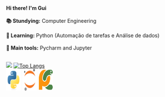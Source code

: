 ## 
<strong>Hi there! I'm Gui</strong><br><br>
<strong> 📚 Stundying:</strong> Computer Engineering<br><br>
<strong> 📖 Learning:</strong> Python (Automação de tarefas e Análise de dados)<br><br>
<strong> 🔧 Main tools:</strong> Pycharm and Jupyter
## 

 
 
  

![](https://github-readme-stats.vercel.app/api?username=GuiSDG&show_icons=true&theme=merko) 
[![Top Langs](https://github-readme-stats.vercel.app/api/top-langs/?username=GuiSDG&langs_count=1&theme=merko)](https://github.com/GuiSDG/github-readme-stats)<br>
<img align="center" alt="Gui-Python" height="60" width="40" src="https://raw.githubusercontent.com/devicons/devicon/master/icons/python/python-original.svg"> 
<img align="center" alt="Gui-Jupyter" height="60" width="40" src="https://raw.githubusercontent.com/devicons/devicon/master/icons/jupyter/jupyter-original.svg">
<img align="center" alt="Gui-Pycharm" height="60" width="40" src="https://raw.githubusercontent.com/devicons/devicon/master/icons/pycharm/pycharm-original.svg">



  










